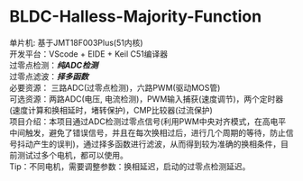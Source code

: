 # BLDC-Halless-Majority-Function

单片机: 基于JMT18F003Plus(51内核) </br>
开发平台：VScode + EIDE + Keil C51编译器 </br>
过零点检测：***纯ADC检测*** </br>
过零点滤波：***择多函数***  </br>
必要资源：  三路ADC(过零点检测)，六路PWM(驱动MOS管) </br>
可选资源：两路ADC(电压, 电流检测)，PWM输入捕获(速度调节)，两个定时器(速度计算和换相延时，堵转保护)，CMP比较器(过流保护) </br>
项目介绍：本项目通过ADC检测过零点信号(利用PWM中央对齐模式，在高电平中间触发，避免了错误信号，并且在每次换相过后，进行几个周期的等待，防止信号抖动产生的误判)，通过择多函数进行滤波，从而得到较为准确的换相条件，目前测试过多个电机，都可以使用。 </br>
Tip：不同电机，需要调整参数：换相延迟，启动的过零点检测延迟。 </br>
